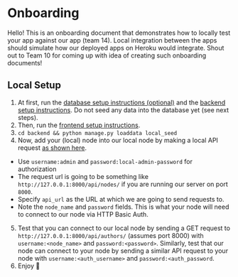 Onboarding
===================================

Hello! This is an onboarding document that demonstrates how to locally test your app against our app (team 14). Local integration between the apps should simulate how our deployed apps on Heroku would integrate. Shout out to Team 10 for coming up with idea of creating such onboarding documents!

## Local Setup
1. At first, run the [database setup instructions (optional)](https://github.com/zarifmahfuz/project-socialdistribution#database) and the [backend setup instructions](https://github.com/zarifmahfuz/project-socialdistribution#backend). Do not seed any data into the database yet (see next steps).
2. Then, run the [frontend setup instructions](https://github.com/zarifmahfuz/project-socialdistribution/tree/master/frontend#running-the-front-end).
3. `cd backend && python manage.py loaddata local_seed`
4. Now, add your (local) node into our local node by making a local API request [as shown here](https://github.com/zarifmahfuz/project-socialdistribution#add-a-node-to-connect-with).
  * Use `username:admin` and `password:local-admin-password` for authorization
  * The request url is going to be something like `http://127.0.0.1:8000/api/nodes/` if you are running our server on port `8000`.
  * Specify `api_url` as the URL at which we are going to send requests to.
  * Note the `node_name` and `password` fields. This is what your node will need to connect to our node via HTTP Basic Auth.
5. Test that you can connect to our local node by sending a GET request to `http://127.0.0.1:8000/api/authors/` (assumes port 8000) with `username:<node_name>` and `password:<password>`. Similarly, test that our node can connect to your node by sending a similar API request to your node with `username:<auth_username>` and `password:<auth_password`.
6. Enjoy 🎉

